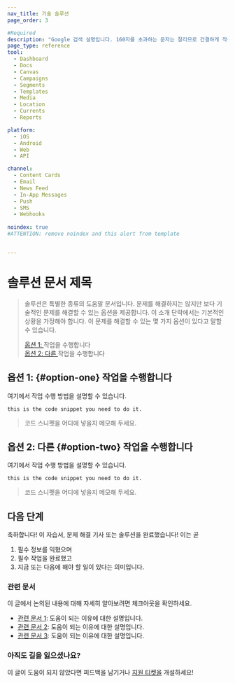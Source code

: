 ```yaml
---
nav_title: 기술 솔루션
page_order: 3

#Required
description: "Google 검색 설명입니다. 160자를 초과하는 문자는 잘리므로 간결하게 작성하세요."
page_type: reference
tool:
  - Dashboard
  - Docs
  - Canvas
  - Campaigns
  - Segments
  - Templates
  - Media
  - Location
  - Currents
  - Reports

platform:
  - iOS
  - Android
  - Web
  - API

channel:
  - Content Cards
  - Email
  - News Feed
  - In-App Messages
  - Push
  - SMS
  - Webhooks
  
noindex: true
#ATTENTION: remove noindex and this alert from template


---
```


# 솔루션 문서 제목

> 솔루션은 특별한 종류의 도움말 문서입니다. 문제를 해결하지는 않지만 보다 기술적인 문제를 해결할 수 있는 옵션을 제공합니다. 이 소개 단락에서는 기본적인 상황을 가정해야 합니다. 이 문제를 해결할 수 있는 몇 가지 옵션이 있다고 말할 수 있습니다.
>
> [옵션 1: ](#option-one) 작업을 수행합니다
> <br>
> [옵션 2: 다른 ](#option-two) 작업을 수행합니다

## 옵션 1: {#option-one} 작업을 수행합니다

여기에서 작업 수행 방법을 설명할 수 있습니다.

```
this is the code snippet you need to do it.
```
> 코드 스니펫을 어디에 넣을지 메모해 두세요.


## 옵션 2: 다른 {#option-two} 작업을 수행합니다

여기에서 작업 수행 방법을 설명할 수 있습니다.

```
this is the code snippet you need to do it.
```
> 코드 스니펫을 어디에 넣을지 메모해 두세요.


## 다음 단계

축하합니다! 이 자습서, 문제 해결 기사 또는 솔루션을 완료했습니다! 이는 곧
1. 필수 정보를 익혔으며
2. 필수 작업을 완료했고
3. 지금 또는 다음에 해야 할 일이 있다는 의미입니다.

### 관련 문서

이 글에서 논의된 내용에 대해 자세히 알아보려면 체크아웃을 확인하세요.
- [관련 문서 1](#solution-1): 도움이 되는 이유에 대한 설명입니다.
- [관련 문서 2](#solution-2): 도움이 되는 이유에 대한 설명입니다.
- [관련 문서 3](#solution-3): 도움이 되는 이유에 대한 설명입니다.

### 아직도 길을 잃으셨나요?

이 글이 도움이 되지 않았다면 피드백을 남기거나 [지원 티켓을][support] 개설하세요!

[support]: {{site.baseurl}}/braze_support/
